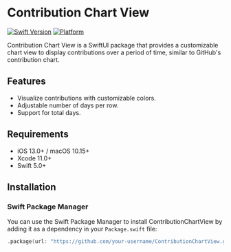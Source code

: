 # Contribution Chart View

[![Swift Version](https://img.shields.io/badge/swift-5.0-orange.svg)](https://swift.org/)
[![Platform](https://img.shields.io/badge/platform-ios%20%7C%20macOS-lightgrey.svg)](https://developer.apple.com/)

Contribution Chart View is a SwiftUI package that provides a customizable chart view to display contributions over a period of time, similar to GitHub's contribution chart.

## Features

- Visualize contributions with customizable colors.
- Adjustable number of days per row.
- Support for total days.

## Requirements

- iOS 13.0+ / macOS 10.15+
- Xcode 11.0+
- Swift 5.0+

## Installation

### Swift Package Manager

You can use the Swift Package Manager to install ContributionChartView by adding it as a dependency in your `Package.swift` file:

```swift
.package(url: "https://github.com/your-username/ContributionChartView.git", from: "1.0.0")

